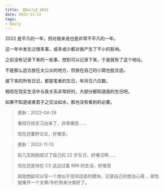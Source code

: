 ```yaml
---
title: 【Daily】2022
date: 2022-11-13
tags:
- Daily
---
```


2022 是平凡的一年，但对我来说也是非常不平凡的一年。

这一年中发生过很多事，或多或少都对我产生了不小的影响。

之前没有记录下来的一些事，想到可以记录下来，于是就有了这个地址。

不是那么适合放在太公众的地方，但放在自己的小窝也挺合适。

接下来的所有日记，都是笔者的生日，年月日八位数。

相信在现实生活中与我关系非常好的，大部分都知道我的生日吧。

如果不知道或者君子之交淡如水，那也没有看到的必要。

> 更新：2022-04-29
>
> 春招已经实习出来了，非常痛苦......
>
> 现在还要肝论文，好难受。

> 更新：2022-11-13
>
> 前几天刚刚度过了自己的 22 岁生日，好难过啊......
>
> 现在还是待在 CS 这边过着 996 的生活，好难受
>
> 刚刚想起可以写一个类似于空间动态的模块，记录自己的想法心得 ，索性就重开一个文章/专栏用来分类好了。
